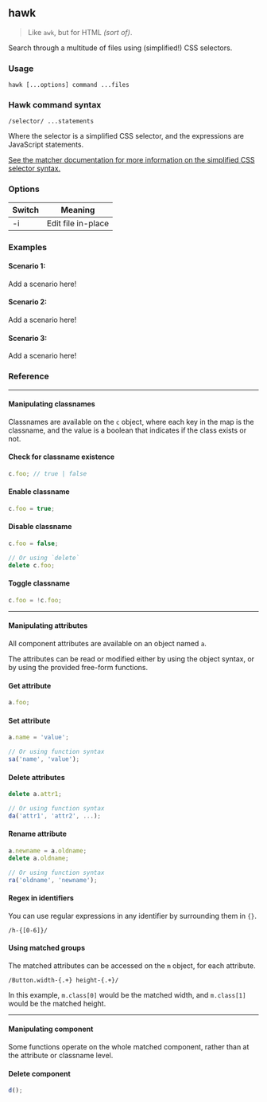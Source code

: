 ## hawk

> Like `awk`, but for HTML _(sort of)_.

Search through a multitude of files using (simplified!) CSS selectors.

### Usage

```
hawk [...options] command ...files
```

### Hawk command syntax

```
/selector/ ...statements
```

Where the selector is a simplified CSS selector, and the expressions are JavaScript statements.

[See the matcher documentation for more information on the simplified CSS selector syntax.](/matcher.md)

### Options

| Switch | Meaning            |
| ------ | ------------------ |
| -i     | Edit file in-place |

### Examples

#### Scenario 1:

Add a scenario here!

#### Scenario 2:

Add a scenario here!

#### Scenario 3:

Add a scenario here!

### Reference

---

#### Manipulating classnames

Classnames are available on the `c` object, where each key in the map is the classname, and the value is a boolean that indicates if the class exists or not.

#### Check for classname existence

```js
c.foo; // true | false
```

#### Enable classname

```js
c.foo = true;
```

#### Disable classname

```js
c.foo = false;

// Or using `delete`
delete c.foo;
```

#### Toggle classname

```js
c.foo = !c.foo;
```

---

#### Manipulating attributes

All component attributes are available on an object named `a`.

The attributes can be read or modified either by using the object syntax, or by using the provided free-form functions.

#### Get attribute

```js
a.foo;
```

#### Set attribute

```js
a.name = 'value';

// Or using function syntax
sa('name', 'value');
```

#### Delete attributes

```js
delete a.attr1;

// Or using function syntax
da('attr1', 'attr2', ...);
```

#### Rename attribute

```js
a.newname = a.oldname;
delete a.oldname;

// Or using function syntax
ra('oldname', 'newname');
```

#### Regex in identifiers

You can use regular expressions in any identifier by surrounding them in `{}`.

```
/h-{[0-6]}/
```

#### Using matched groups

The matched attributes can be accessed on the `m` object, for each attribute.

```
/Button.width-{.+} height-{.+}/
```

In this example, `m.class[0]` would be the matched width, and `m.class[1]` would be the matched height.

---

#### Manipulating component

Some functions operate on the whole matched component, rather than at the attribute or classname level.

#### Delete component

```js
d();
```
